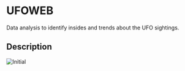 # UFOWEB
Data analysis to identify insides and trends about the UFO sightings. 
 ## Description
![Initial](static/Demostration.gif "Running`")
